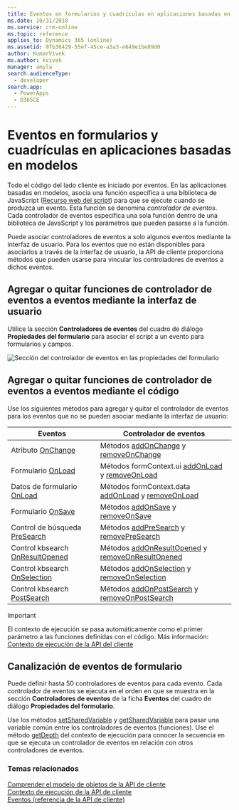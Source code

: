 ```yaml
---
title: Eventos en formularios y cuadrículas en aplicaciones basadas en modelos | MicrosoftDocs
ms.date: 10/31/2018
ms.service: crm-online
ms.topic: reference
applies_to: Dynamics 365 (online)
ms.assetid: 9fb38429-55ef-45ce-a3a3-e649e1be89d0
author: KumarVivek
ms.author: kvivek
manager: amyla
search.audienceType:
  - developer
search.app:
  - PowerApps
  - D365CE
---
```

# <a name="events-in-forms-and-grids-in-model-driven-apps"></a>Eventos en formularios y cuadrículas en aplicaciones basadas en modelos



Todo el código del lado cliente es iniciado por eventos. En las aplicaciones basadas en modelos, asocia una función específica a una biblioteca de JavaScript ([Recurso web del script](../script-jscript-web-resources.md)) para que se ejecute cuando se produzca un evento. Esta función se denomina *controlador de eventos*. Cada controlador de eventos especifica una sola función dentro de una biblioteca de JavaScript y los parámetros que pueden pasarse a la función.

Puede asociar controladores de eventos a solo algunos eventos mediante la interfaz de usuario. Para los eventos que no están disponibles para asociarlos a través de la interfaz de usuario, la API de cliente proporciona métodos que pueden usarse para vincular los controladores de eventos a dichos eventos. 

## <a name="add-or-remove-event-handler-function-to-event-using-ui"></a>Agregar o quitar funciones de controlador de eventos a eventos mediante la interfaz de usuario

Utilice la sección **Controladores de eventos** del cuadro de diálogo **Propiedades del formulario** para asociar el script a un evento para formularios y campos.

![Sección del controlador de eventos en las propiedades del formulario](../media/Form-EventHandlers.png)

## <a name="add-or-remove-event-handler-function-to-event-using-code"></a>Agregar o quitar funciones de controlador de eventos a eventos mediante el código

Use los siguientes métodos para agregar y quitar el controlador de eventos para los eventos que no se pueden asociar mediante la interfaz de usuario:

|Eventos |Controlador de eventos|
|-------|-------|
|Atributo [OnChange](reference/events/attribute-onchange.md) | Métodos [addOnChange](reference/attributes/addonchange.md) y [removeOnChange](reference/attributes/removeOnchange.md)|
|Formulario [OnLoad](reference/events/form-onload.md)| Métodos formContext.ui [addOnLoad](reference/formcontext-ui/addonload.md) y [removeOnLoad](reference/formcontext-ui/removeonload.md)|
|Datos de formulario [OnLoad](reference/events/form-data-onload.md)| Métodos formContext.data [addOnLoad](reference/formcontext-data/addonload.md) y [removeOnLoad](reference/formcontext-data/removeonload.md)|
|Formulario [OnSave](reference/events/form-onsave.md)| Métodos [addOnSave](reference/formcontext-data-entity/addonsave.md) y [removeOnSave](reference/formcontext-data-entity/removeonsave.md)|
|Control de búsqueda [PreSearch](reference/events/presearch.md)| Métodos [addPreSearch](reference/controls/addpresearch.md) y [removePreSearch](reference/controls/removepresearch.md)|
|Control kbsearch [OnResultOpened](reference/events/onresultopened.md)|Métodos [addOnResultOpened](reference/controls/addOnResultOpened.md) y [removeOnResultOpened](reference/controls/removeOnResultOpened.md)|
|Control kbsearch [OnSelection](reference/events/onselection.md)|Métodos [addOnSelection](reference/controls/addOnSelection.md) y [removeOnSelection](reference/controls/removeOnSelection.md)|
|Control kbsearch [PostSearch](reference/events/postsearch.md)|Métodos [addOnPostSearch](reference/controls/addOnPostSearch.md) y [removeOnPostSearch](reference/controls/removeOnPostSearch.md)|

>[!IMPORTANT]
>El contexto de ejecución se pasa automáticamente como el primer parámetro a las funciones definidas con el código. Más información: [Contexto de ejecución de la API del cliente](clientapi-execution-context.md) 

## <a name="form-event-pipeline"></a>Canalización de eventos de formulario
Puede definir hasta 50 controladores de eventos para cada evento. Cada controlador de eventos se ejecuta en el orden en que se muestra en la sección **Controladores de eventos** de la ficha **Eventos** del cuadro de diálogo **Propiedades del formulario**.

Use los métodos [setSharedVariable](reference/executioncontext/setSharedVariable.md) y [getSharedVariable](reference/executioncontext/getSharedVariable.md) para pasar una variable común entre los controladores de eventos (funciones). Use el método [getDepth](reference/executioncontext/getDepth.md) del contexto de ejecución para conocer la secuencia en que se ejecuta un controlador de eventos en relación con otros controladores de eventos. 

### <a name="related-topics"></a>Temas relacionados

[Comprender el modelo de objetos de la API de cliente](understand-clientapi-object-model.md)<br/>
[Contexto de ejecución de la API de cliente](clientapi-execution-context.md)<br/>
[Eventos (referencia de la API de cliente)](reference/events.md)<br/>

